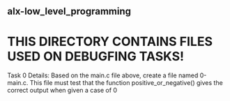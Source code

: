 ## alx-low_level_programming

# THIS DIRECTORY CONTAINS FILES USED ON DEBUGFING TASKS!

Task 0 Details:
Based on the main.c file above, create a file named 0-main.c. This file must test that the function positive_or_negative() gives the correct output when given a case of 0
